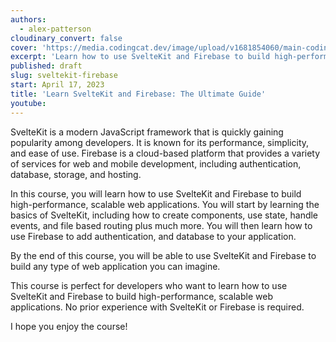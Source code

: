 ```yaml
---
authors:
  - alex-patterson
cloudinary_convert: false
cover: 'https://media.codingcat.dev/image/upload/v1681854060/main-codingcatdev-photo/courses/sveltekit-firebase/SvelteFirebaseCourse.png'
excerpt: 'Learn how to use SvelteKit and Firebase to build high-performance, scalable web applications.'
published: draft
slug: sveltekit-firebase
start: April 17, 2023
title: 'Learn SvelteKit and Firebase: The Ultimate Guide'
youtube:
---
```


SvelteKit is a modern JavaScript framework that is quickly gaining popularity among developers. It is known for its performance, simplicity, and ease of use. Firebase is a cloud-based platform that provides a variety of services for web and mobile development, including authentication, database, storage, and hosting.

In this course, you will learn how to use SvelteKit and Firebase to build high-performance, scalable web applications. You will start by learning the basics of SvelteKit, including how to create components, use state, handle events, and file based routing plus much more. You will then learn how to use Firebase to add authentication, and database to your application.

By the end of this course, you will be able to use SvelteKit and Firebase to build any type of web application you can imagine.

This course is perfect for developers who want to learn how to use SvelteKit and Firebase to build high-performance, scalable web applications. No prior experience with SvelteKit or Firebase is required.

I hope you enjoy the course!
